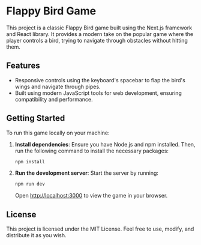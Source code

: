 # Flappy Bird Game

This project is a classic Flappy Bird game built using the Next.js framework and React library. It provides a modern take on the popular game where the player controls a bird, trying to navigate through obstacles without hitting them.

## Features
- Responsive controls using the keyboard's spacebar to flap the bird's wings and navigate through pipes.
- Built using modern JavaScript tools for web development, ensuring compatibility and performance.

## Getting Started
To run this game locally on your machine:

1. **Install dependencies**: Ensure you have Node.js and npm installed. Then, run the following command to install the necessary packages:
   ```bash
   npm install
   ```
2. **Run the development server**: Start the server by running:
   ```bash
   npm run dev
   ```
   Open [http://localhost:3000](http://localhost:3000) to view the game in your browser.

## License
This project is licensed under the MIT License. Feel free to use, modify, and distribute it as you wish.
